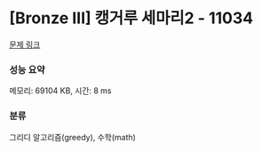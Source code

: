 # [Bronze III] 캥거루 세마리2 - 11034 

[문제 링크](https://www.acmicpc.net/problem/11034) 

### 성능 요약

메모리: 69104 KB, 시간: 8 ms

### 분류

그리디 알고리즘(greedy), 수학(math)

